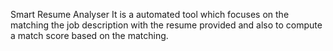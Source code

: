 Smart Resume Analyser
It is a automated tool which focuses on the matching the job description with the resume provided and also to compute a match score based on the matching.
